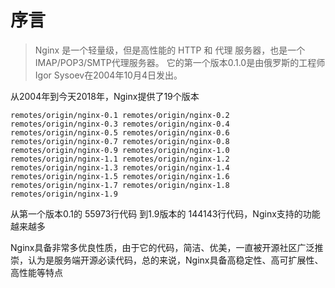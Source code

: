 # 序言

> Nginx 是一个轻量级，但是高性能的 HTTP 和 代理 服务器，也是一个 IMAP/POP3/SMTP代理服务器。 它的第一个版本0.1.0是由俄罗斯的工程师Igor Sysoev在2004年10月4日发出。

从2004年到今天2018年，Nginx提供了19个版本

` remotes/origin/nginx-0.1
  remotes/origin/nginx-0.2
  remotes/origin/nginx-0.3
  remotes/origin/nginx-0.4
  remotes/origin/nginx-0.5
  remotes/origin/nginx-0.6
  remotes/origin/nginx-0.7
  remotes/origin/nginx-0.8
  remotes/origin/nginx-0.9
  remotes/origin/nginx-1.0
  remotes/origin/nginx-1.1
  remotes/origin/nginx-1.2
  remotes/origin/nginx-1.3
  remotes/origin/nginx-1.4
  remotes/origin/nginx-1.5
  remotes/origin/nginx-1.6
  remotes/origin/nginx-1.7
  remotes/origin/nginx-1.8
  remotes/origin/nginx-1.9
`
 
从第一个版本0.1的 55973行代码 到1.9版本的 144143行代码，Nginx支持的功能越来越多

Nginx具备非常多优良性质，由于它的代码，简洁、优美，一直被开源社区广泛推崇，认为是服务端开源必读代码，总的来说，Nginx具备高稳定性、高可扩展性、高性能等特点




        